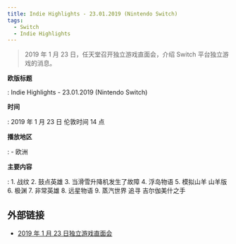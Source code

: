 ```yaml
---
title: Indie Highlights - 23.01.2019 (Nintendo Switch)
tags:
  - Switch
  - Indie Highlights
---
```


> 2019 年 1 月 23 日，任天堂召开独立游戏直面会，介绍 Switch 平台独立游戏的消息。

**欧版标题**

:   Indie Highlights - 23.01.2019 (Nintendo Switch)

**时间**

:   2019 年 1 月 23 日 伦敦时间 14 点

**播放地区**

:   - 欧洲

**主要内容**

:   1. 战纹
    2. 鼓点英雄
    3. 当滑雪升降机发生了故障
    4. 浮岛物语
    5. 模拟山羊 山羊版
    6. 极渊
    7. 非常英雄
    8. 远星物语
    9. 蒸汽世界 追寻 吉尔伽美什之手

## 外部链接

- [2019 年 1 月 23 日独立游戏直面会](https://www.bilibili.com/video/BV1Sy4y1z7fj/)
